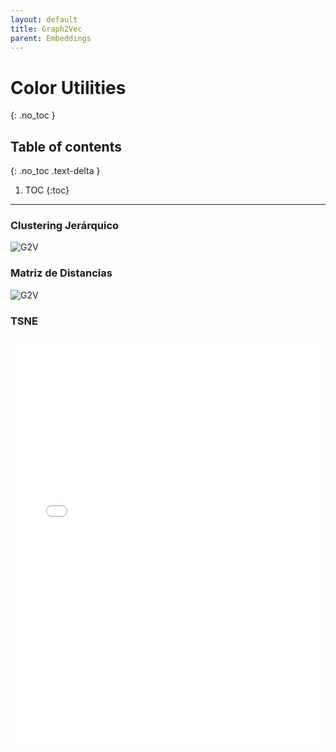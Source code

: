 ```yaml
---
layout: default
title: Graph2Vec
parent: Embeddings
---
```


# Color Utilities
{: .no_toc }

## Table of contents
{: .no_toc .text-delta }

1. TOC
{:toc}

---

### Clustering Jerárquico

![G2V](https://raw.githubusercontent.com/roicort/TesisGraphlets/master/embeddings/results/Graph2Vec_dendrogram.svg)

### Matriz de Distancias

![G2V](https://raw.githubusercontent.com/roicort/TesisGraphlets/master/embeddings/distance/Graph2Vec.png)

### TSNE

<style>
    iframe{
    border: none;
    }
</style>
<iframe
    width="100%"
    height="650px"
    src="../iframes/TSNE-Graph2Vec.html">
</iframe>
